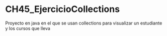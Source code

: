 # CH45_EjercicioCollections
Proyecto en java en el que se usan collections para visualizar un estudiante y los cursos que lleva
